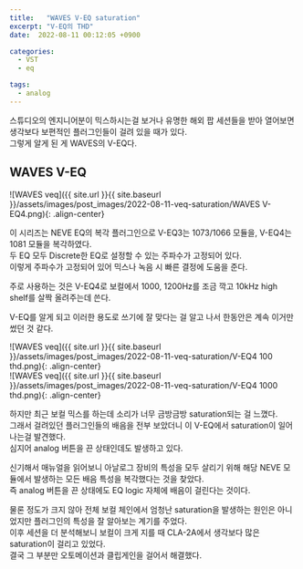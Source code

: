 ```yaml
---
title:   "WAVES V-EQ saturation"
excerpt: "V-EQ의 THD"
date:  2022-08-11 00:12:05 +0900

categories:
  - VST
  - eq

tags:
  - analog
---
```


스튜디오의 엔지니어분이 믹스하시는걸 보거나 유명한 해외 팝 세션들을 받아 열어보면 생각보다 보편적인 플러그인들이 걸려 있을 때가 있다.  
그렇게 알게 된 게 WAVES의 V-EQ다.  

## WAVES V-EQ  
  
![WAVES veq]({{ site.url }}{{ site.baseurl }}/assets/images/post_images/2022-08-11-veq-saturation/WAVES V-EQ4.png){: .align-center}  

이 시리즈는 NEVE EQ의 복각 플러그인으로 V-EQ3는 1073/1066 모듈을, V-EQ4는 1081 모듈을 복각하였다.  
두 EQ 모두 Discrete한 EQ로 설정할 수 있는 주파수가 고정되어 있다.  
이렇게 주파수가 고정되어 있어 믹스나 녹음 시 빠른 결정에 도움을 준다.  

주로 사용하는 것은 V-EQ4로 보컬에서 1000, 1200Hz를 조금 깍고 10kHz high shelf를 살짝 올려주는데 쓴다.  

V-EQ를 알게 되고 이러한 용도로 쓰기에 잘 맞다는 걸 알고 나서 한동안은 계속 이거만 썼던 것 같다.  

![WAVES veq]({{ site.url }}{{ site.baseurl }}/assets/images/post_images/2022-08-11-veq-saturation/V-EQ4 100 thd.png){: .align-center}  
![WAVES veq]({{ site.url }}{{ site.baseurl }}/assets/images/post_images/2022-08-11-veq-saturation/V-EQ4 1000 thd.png){: .align-center}  

하지만 최근 보컬 믹스를 하는데 소리가 너무 금방금방 saturation되는 걸 느꼈다.  
그래서 걸려있던 플러그인들의 배음을 전부 보았더니 이 V-EQ에서 saturation이 일어나는걸 발견했다.  
심지어 analog 버튼을 끈 상태인데도 발생하고 있다.  

신기해서 매뉴얼을 읽어보니 아날로그 장비의 특성을 모두 살리기 위해 해당 NEVE 모듈에서 발생하는 모든 배음 특성을 복각했다는 것을 찾았다.  
즉 analog 버튼을 끈 상태에도 EQ logic 자체에 배음이 걸린다는 것이다.  

물론 정도가 크지 않아 전체 보컬 체인에서 엄청난 saturation을 발생하는 원인은 아니었지만 플러그인의 특성을 잘 알아보는 계기를 주었다.  
이후 세션을 더 분석해보니 보컬이 크게 지를 때 CLA-2A에서 생각보다 많은 saturation이 걸리고 있었다.  
결국 그 부분만 오토메이션과 클립게인을 걸어서 해결했다.  
